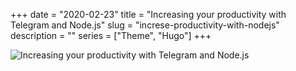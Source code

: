 +++
date = "2020-02-23"
title = "Increasing your productivity with Telegram and Node.js"
slug = "increse-productivity-with-nodejs"
description = ""
series = ["Theme", "Hugo"]
+++

![Increasing your productivity with Telegram and Node.js](https://miro.medium.com/max/700/1*ujGZQco13V9HtbESdxznow.jpeg)